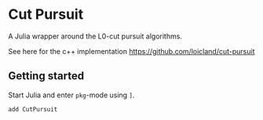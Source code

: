 # Cut Pursuit

A Julia wrapper around the L0-cut pursuit algorithms.

See here for the c++ implementation https://github.com/loicland/cut-pursuit

## Getting started

Start Julia and enter `pkg`-mode using `]`.

```
add CutPursuit
```